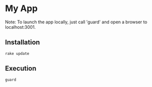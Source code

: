 # My App

Note: To launch the app locally, just call 'guard' and open a browser to localhost:3001.

## Installation

````shell
rake update
````

## Execution

````shell
guard
````
